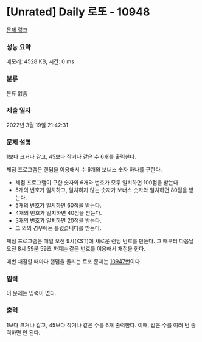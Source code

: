 # [Unrated] Daily 로또 - 10948 

[문제 링크](https://www.acmicpc.net/problem/10948) 

### 성능 요약

메모리: 4528 KB, 시간: 0 ms

### 분류

분류 없음

### 제출 일자

2022년 3월 19일 21:42:31

### 문제 설명

<p>1보다 크거나 같고, 45보다 작거나 같은 수 6개를 출력한다.</p>

<p>채점 프로그램은 랜덤을 이용해서 수 6개와 보너스 숫자 하나를 구한다.</p>

<ul>
	<li>채점 프로그램이 구한 숫자와 6개와 번호가 모두 일치하면 100점을 받는다.</li>
	<li>5개의 번호가 일치하고, 일치하지 않는 숫자가 보너스 숫자와 일치하면 80점을 받는다.</li>
	<li>5개의 번호가 일치하면 60점을 받는다.</li>
	<li>4개의 번호가 일치하면 40점을 받는다.</li>
	<li>3개의 번호가 일치하면 20점을 받는다.</li>
	<li>그 외의 경우에는 틀렸습니다를 받는다.</li>
</ul>

<p>채점 프로그램은 매일 오전 9시(KST)에 새로운 랜덤 번호를 만든다. 그 때부터 다음날 오전 8시 59분 59초 까지는 같은 번호를 이용해서 채점을 한다.</p>

<p>매번 채점할 때마다 랜덤을 돌리는 로또 문제는 <a href="https://www.acmicpc.net/problem/10947">10947번</a>이다.</p>

### 입력 

 <p>이 문제는 입력이 없다.</p>

### 출력 

 <p>1보다 크거나 같고, 45보다 작거나 같은 수를 6개 출력한다. 이때, 같은 수를 여러 번 출력하면 안 된다.</p>

